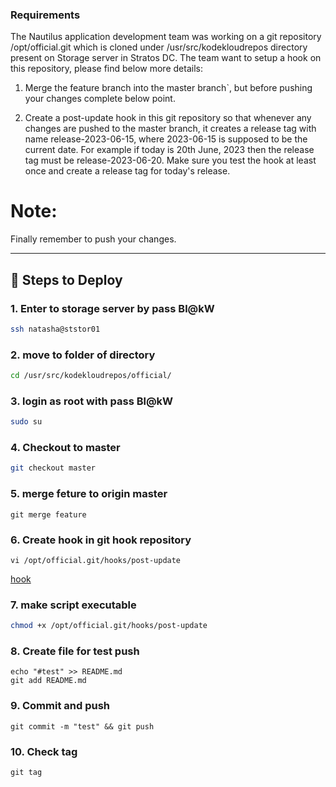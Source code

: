 ### Requirements

The Nautilus application development team was working on a git repository /opt/official.git which is cloned under /usr/src/kodekloudrepos directory present on Storage server in Stratos DC. The team want to setup a hook on this repository, please find below more details:

1. Merge the feature branch into the master branch`, but before pushing your changes complete below point.

2. Create a post-update hook in this git repository so that whenever any changes are pushed to the master branch, it creates a release tag with name release-2023-06-15, where 2023-06-15 is supposed to be the current date. For example if today is 20th June, 2023 then the release tag must be release-2023-06-20. Make sure you test the hook at least once and create a release tag for today's release.

# Note:
Finally remember to push your changes.

---

## 🚀 Steps to Deploy


### 1. Enter to storage server by pass Bl@kW
```bash
ssh natasha@ststor01
```

### 2. move to folder of directory
```bash
cd /usr/src/kodekloudrepos/official/
```

### 3. login as root with pass Bl@kW
```bash
sudo su
```

### 4. Checkout to master
```bash
git checkout master
```

### 5. merge feture to origin master
```shell
git merge feature
```

### 6. Create hook in git hook repository
```shell
vi /opt/official.git/hooks/post-update
```
[hook](release-date-hook)

### 7. make script executable
```bash
chmod +x /opt/official.git/hooks/post-update
```

### 8. Create file for test push
```shell
echo "#test" >> README.md
git add README.md
```


### 9. Commit and push
```shell
git commit -m "test" && git push
```

### 10. Check tag
```shell
git tag
```